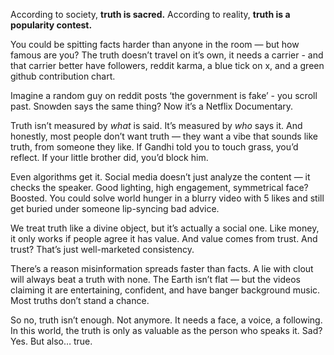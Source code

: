 According to society, **truth is sacred.** According to reality, **truth is a popularity contest.**

You could be spitting facts harder than anyone in the room — but how famous are you? The truth doesn’t travel on it’s own, it needs a carrier - and that carrier better have followers, reddit karma, a blue tick on x, and a green github contribution chart.

Imagine a random guy on reddit posts ‘the government is fake’ - you scroll past. Snowden says the same thing? Now it’s a Netflix Documentary.

Truth isn’t measured by _what_ is said. It’s measured by _who_ says it. And honestly, most people don’t want truth — they want a vibe that sounds like truth, from someone they like. If Gandhi told you to touch grass, you’d reflect. If your little brother did, you’d block him.

Even algorithms get it. Social media doesn’t just analyze the content — it checks the speaker. Good lighting, high engagement, symmetrical face? Boosted. You could solve world hunger in a blurry video with 5 likes and still get buried under someone lip-syncing bad advice.

We treat truth like a divine object, but it’s actually a social one. Like money, it only works if people agree it has value. And value comes from trust. And trust? That’s just well-marketed consistency.

There’s a reason misinformation spreads faster than facts. A lie with clout will always beat a truth with none. The Earth isn’t flat — but the videos claiming it are entertaining, confident, and have banger background music. Most truths don’t stand a chance.

So no, truth isn’t enough. Not anymore. It needs a face, a voice, a following. In this world, the truth is only as valuable as the person who speaks it. Sad? Yes. But also… true.